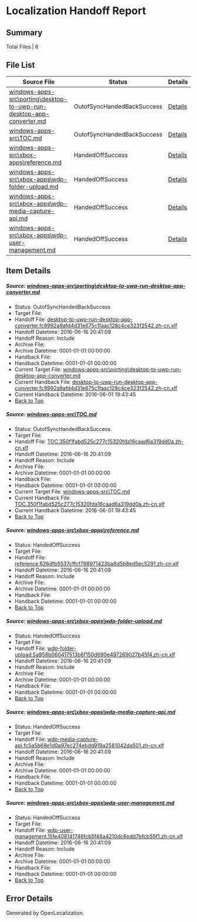 # <a name='report-top'></a> Localization Handoff Report

## Summary
 Total Files | 6

## File List
 Source File | Status | Details 
 ----------- | ------ | ------- 
 [windows-apps-src\porting\desktop-to-uwp-run-desktop-app-converter.md](https://github.com/Microsoft/windows-apps/blob/09135dd3fb7f01af70f2d290f695526fae84dcbb/windows-apps-src/porting/desktop-to-uwp-run-desktop-app-converter.md) | OutofSyncHandedBackSuccess | [Details](#cc413514d0e2b81a1c76545757425065314555213382)
 [windows-apps-src\TOC.md](https://github.com/Microsoft/windows-apps/blob/941f53dddf4abd616d660a1451d17fc8af0a5d8b/windows-apps-src/TOC.md) | OutofSyncHandedBackSuccess | [Details](#056877f8c36022ae314652a851acb1b78b72c8fe3780)
 [windows-apps-src\xbox-apps\reference.md](https://github.com/Microsoft/windows-apps/blob/e530923e4669d16e714d9f7dac9b192ff577a3f5/windows-apps-src/xbox-apps/reference.md) | HandedOffSuccess | [Details](#dc47f33127d9c5428ef56c6edac716fdeb7d63963898)
 [windows-apps-src\xbox-apps\wdp-folder-upload.md](https://github.com/Microsoft/windows-apps/blob/fdc25fa4bd7bd5bfa598b993f23cd0ae9783dd0e/windows-apps-src/xbox-apps/wdp-folder-upload.md) | HandedOffSuccess | [Details](#942ddc13b0deba382ad7758bc30bd9a5b0cceb113905)
 [windows-apps-src\xbox-apps\wdp-media-capture-api.md](https://github.com/Microsoft/windows-apps/blob/4356bd2cfc7697905ed91d60b5829c06d850e109/windows-apps-src/xbox-apps/wdp-media-capture-api.md) | HandedOffSuccess | [Details](#2e32c4d516a35b5f5bd8d57bce75ff8bdce6b4613906)
 [windows-apps-src\xbox-apps\wdp-user-management.md](https://github.com/Microsoft/windows-apps/blob/b72324f3999e13ae60afaa6369e9d60b7a64a3e3/windows-apps-src/xbox-apps/wdp-user-management.md) | HandedOffSuccess | [Details](#a2cc311d09fe5e5bff4ba103bda264ef6b2e4f5d3907)

## Item Details
##### <a name='cc413514d0e2b81a1c76545757425065314555213382'></a> Source: [windows-apps-src\porting\desktop-to-uwp-run-desktop-app-converter.md](https://github.com/Microsoft/windows-apps/blob/09135dd3fb7f01af70f2d290f695526fae84dcbb/windows-apps-src/porting/desktop-to-uwp-run-desktop-app-converter.md)
* Status: OutofSyncHandedBackSuccess
* Target File: 
* Handoff File: [desktop-to-uwp-run-desktop-app-converter.fc9992a9afd4d31e675c1faac128c4ce323f2542.zh-cn.xlf](https://github.com/Microsoft/WDG.handoff/blob/969163142de7df73e0a6d03f8cb019548b049203/ol-handoff/Microsoft/windows-apps.zh-cn/master/desktop-to-uwp-run-desktop-app-converter.fc9992a9afd4d31e675c1faac128c4ce323f2542.zh-cn.xlf)
* Handoff Datetime: 2016-06-16 20:41:09
* Handoff Reason: Include
* Archive File: 
* Archive Datetime: 0001-01-01 00:00:00
* Handback File: 
* Handback Datetime: 0001-01-01 00:00:00
* Current Target File: [windows-apps-src\porting\desktop-to-uwp-run-desktop-app-converter.md](https://github.com/Microsoft/windows-apps.zh-cn/blob/4f196ad7f85c0cb9f9d6696ca52ed8c12ae59640/windows-apps-src/porting/desktop-to-uwp-run-desktop-app-converter.md)
* Current Handback File: [desktop-to-uwp-run-desktop-app-converter.fc9992a9afd4d31e675c1faac128c4ce323f2542.zh-cn.xlf](https://github.com/Microsoft/WDG.handback/blob/560b453c22c2fa63f9714ae86e484f1bc42f4b40/ol-handback/Microsoft/windows-apps.zh-cn/master/desktop-to-uwp-run-desktop-app-converter.fc9992a9afd4d31e675c1faac128c4ce323f2542.zh-cn.xlf)
* Current Handback Datetime: 2016-06-01 19:43:45
* [Back to Top](#report-top)

##### <a name='056877f8c36022ae314652a851acb1b78b72c8fe3780'></a> Source: [windows-apps-src\TOC.md](https://github.com/Microsoft/windows-apps/blob/941f53dddf4abd616d660a1451d17fc8af0a5d8b/windows-apps-src/TOC.md)
* Status: OutofSyncHandedBackSuccess
* Target File: 
* Handoff File: [TOC.350f1fabd525c277c15320fda16caad6a319dd0a.zh-cn.xlf](https://github.com/Microsoft/WDG.handoff/blob/969163142de7df73e0a6d03f8cb019548b049203/ol-handoff/Microsoft/windows-apps.zh-cn/master/TOC.350f1fabd525c277c15320fda16caad6a319dd0a.zh-cn.xlf)
* Handoff Datetime: 2016-06-16 20:41:09
* Handoff Reason: Include
* Archive File: 
* Archive Datetime: 0001-01-01 00:00:00
* Handback File: 
* Handback Datetime: 0001-01-01 00:00:00
* Current Target File: [windows-apps-src\TOC.md](https://github.com/Microsoft/windows-apps.zh-cn/blob/4f196ad7f85c0cb9f9d6696ca52ed8c12ae59640/windows-apps-src/TOC.md)
* Current Handback File: [TOC.350f1fabd525c277c15320fda16caad6a319dd0a.zh-cn.xlf](https://github.com/Microsoft/WDG.handback/blob/560b453c22c2fa63f9714ae86e484f1bc42f4b40/ol-handback/Microsoft/windows-apps.zh-cn/master/TOC.350f1fabd525c277c15320fda16caad6a319dd0a.zh-cn.xlf)
* Current Handback Datetime: 2016-06-01 19:43:45
* [Back to Top](#report-top)

##### <a name='dc47f33127d9c5428ef56c6edac716fdeb7d63963898'></a> Source: [windows-apps-src\xbox-apps\reference.md](https://github.com/Microsoft/windows-apps/blob/e530923e4669d16e714d9f7dac9b192ff577a3f5/windows-apps-src/xbox-apps/reference.md)
* Status: HandedOffSuccess
* Target File: 
* Handoff File: [reference.626dfb5537cffcf798971423ba8d5b8ed5ec5291.zh-cn.xlf](https://github.com/Microsoft/WDG.handoff/blob/969163142de7df73e0a6d03f8cb019548b049203/ol-handoff/Microsoft/windows-apps.zh-cn/master/reference.626dfb5537cffcf798971423ba8d5b8ed5ec5291.zh-cn.xlf)
* Handoff Datetime: 2016-06-16 20:41:09
* Handoff Reason: Include
* Archive File: 
* Archive Datetime: 0001-01-01 00:00:00
* Handback File: 
* Handback Datetime: 0001-01-01 00:00:00
* [Back to Top](#report-top)

##### <a name='942ddc13b0deba382ad7758bc30bd9a5b0cceb113905'></a> Source: [windows-apps-src\xbox-apps\wdp-folder-upload.md](https://github.com/Microsoft/windows-apps/blob/fdc25fa4bd7bd5bfa598b993f23cd0ae9783dd0e/windows-apps-src/xbox-apps/wdp-folder-upload.md)
* Status: HandedOffSuccess
* Target File: 
* Handoff File: [wdp-folder-upload.5a958b060417513b6f150d690e497269027b45f4.zh-cn.xlf](https://github.com/Microsoft/WDG.handoff/blob/969163142de7df73e0a6d03f8cb019548b049203/ol-handoff/Microsoft/windows-apps.zh-cn/master/wdp-folder-upload.5a958b060417513b6f150d690e497269027b45f4.zh-cn.xlf)
* Handoff Datetime: 2016-06-16 20:41:09
* Handoff Reason: Include
* Archive File: 
* Archive Datetime: 0001-01-01 00:00:00
* Handback File: 
* Handback Datetime: 0001-01-01 00:00:00
* [Back to Top](#report-top)

##### <a name='2e32c4d516a35b5f5bd8d57bce75ff8bdce6b4613906'></a> Source: [windows-apps-src\xbox-apps\wdp-media-capture-api.md](https://github.com/Microsoft/windows-apps/blob/4356bd2cfc7697905ed91d60b5829c06d850e109/windows-apps-src/xbox-apps/wdp-media-capture-api.md)
* Status: HandedOffSuccess
* Target File: 
* Handoff File: [wdp-media-capture-api.fc5a5b69e1d0a97ec274ebdd919a2581042da501.zh-cn.xlf](https://github.com/Microsoft/WDG.handoff/blob/969163142de7df73e0a6d03f8cb019548b049203/ol-handoff/Microsoft/windows-apps.zh-cn/master/wdp-media-capture-api.fc5a5b69e1d0a97ec274ebdd919a2581042da501.zh-cn.xlf)
* Handoff Datetime: 2016-06-16 20:41:09
* Handoff Reason: Include
* Archive File: 
* Archive Datetime: 0001-01-01 00:00:00
* Handback File: 
* Handback Datetime: 0001-01-01 00:00:00
* [Back to Top](#report-top)

##### <a name='a2cc311d09fe5e5bff4ba103bda264ef6b2e4f5d3907'></a> Source: [windows-apps-src\xbox-apps\wdp-user-management.md](https://github.com/Microsoft/windows-apps/blob/b72324f3999e13ae60afaa6369e9d60b7a64a3e3/windows-apps-src/xbox-apps/wdp-user-management.md)
* Status: HandedOffSuccess
* Target File: 
* Handoff File: [wdp-user-management.15fe408141746fcb5f48a4210dc6edd7bfcb55f1.zh-cn.xlf](https://github.com/Microsoft/WDG.handoff/blob/969163142de7df73e0a6d03f8cb019548b049203/ol-handoff/Microsoft/windows-apps.zh-cn/master/wdp-user-management.15fe408141746fcb5f48a4210dc6edd7bfcb55f1.zh-cn.xlf)
* Handoff Datetime: 2016-06-16 20:41:09
* Handoff Reason: Include
* Archive File: 
* Archive Datetime: 0001-01-01 00:00:00
* Handback File: 
* Handback Datetime: 0001-01-01 00:00:00
* [Back to Top](#report-top)


## Error Details

Generated by OpenLocalization.
